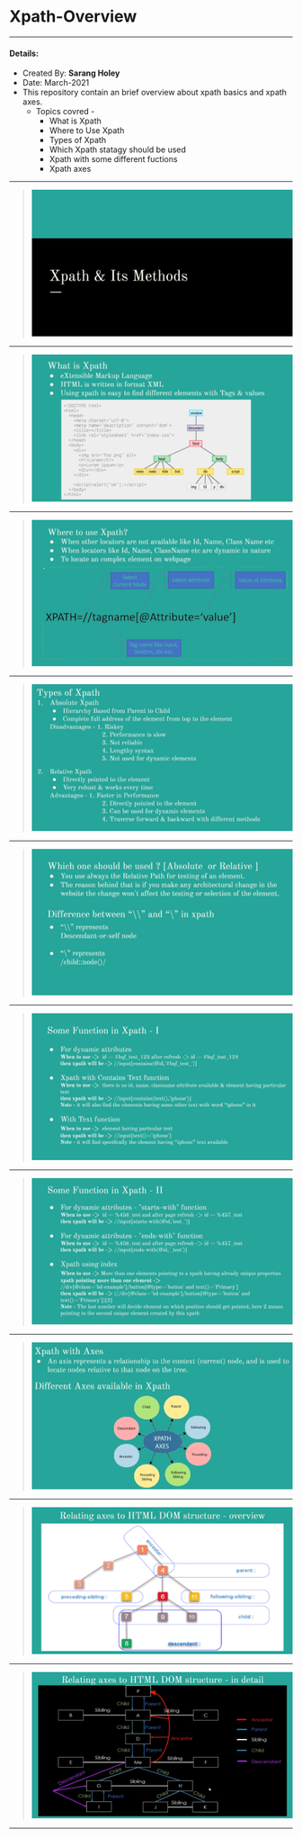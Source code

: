 # Xpath-Overview

---
#### Details: 
* Created By: <b>Sarang Holey</b>
* Date: March-2021
* This repository contain an brief overview about xpath basics and xpath axes.
  * Topics covred - 
       * What is Xpath
       * Where to Use Xpath
       * Types of Xpath
       * Which Xpath statagy should be used
       * Xpath with some different fuctions
       * Xpath axes
              
---

>![Image](Xpath_1.jpg)

---

>![Image](Xpath_2.jpg)

---

>![Image](Xpath_3.jpg)

---

>![Image](Xpath_4.jpg)

---

>![Image](Xpath_5.jpg)

---

>![Image](Xpath_6.jpg)

---

>![Image](Xpath_7.jpg)

---

>![Image](Xpath_8.jpg)

---

>![Image](Xpath_9.jpg)

---

>![Image](Xpath_10.jpg)

---